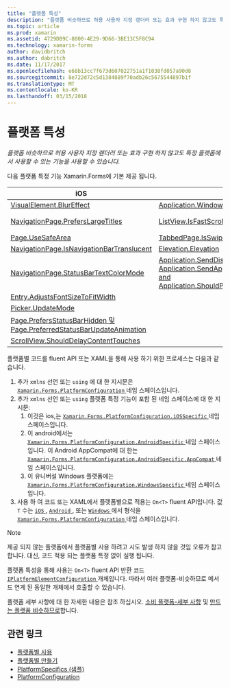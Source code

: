 ```yaml
---
title: "플랫폼 특성"
description: "플랫폼 비슷하므로 허용 사용자 지정 렌더러 또는 효과 구현 하지 않고도 특정 플랫폼에서 사용할 수 있는 기능을 사용할 수 있습니다."
ms.topic: article
ms.prod: xamarin
ms.assetid: 4729DB9C-8800-4E29-9D66-3BE13C5F8C94
ms.technology: xamarin-forms
author: davidbritch
ms.author: dabritch
ms.date: 11/17/2017
ms.openlocfilehash: e68b13cc7f673d607022751a1f1038fd057a90d8
ms.sourcegitcommit: 8e722d72c5d1384889f70adb26c5675544897b1f
ms.translationtype: MT
ms.contentlocale: ko-KR
ms.lasthandoff: 03/15/2018
---
```

# <a name="platform-specifics"></a>플랫폼 특성

_플랫폼 비슷하므로 허용 사용자 지정 렌더러 또는 효과 구현 하지 않고도 특정 플랫폼에서 사용할 수 있는 기능을 사용할 수 있습니다._

다음 플랫폼 특정 기능 Xamarin.Forms에 기본 제공 됩니다.

|iOS|Android|Windows|
|--- |--- |--- |
|[VisualElement.BlurEffect](~/xamarin-forms/platform/platform-specifics/consuming/ios.md#blur)|[Application.WindowSoftInputModeAdjust](~/xamarin-forms/platform/platform-specifics/consuming/android.md#soft_input_mode)|[Page.ToolbarPlacement](~/xamarin-forms/platform/platform-specifics/consuming/windows.md#toolbar_placement)|
|[NavigationPage.PrefersLargeTitles](~/xamarin-forms/platform/platform-specifics/consuming/ios.md#large_title)|[ListView.IsFastScrollEnabled](~/xamarin-forms/platform/platform-specifics/consuming/android.md#fastscroll)|[MasterDetailPage.CollapsedPaneWidth 및 MasterDetailPage.CollapseStyle](~/xamarin-forms/platform/platform-specifics/consuming/windows.md#collapsable_navigation_bar)|
|[Page.UseSafeArea](~/xamarin-forms/platform/platform-specifics/consuming/ios.md#safe_area_layout)|[TabbedPage.IsSwipePagingEnabled](~/xamarin-forms/platform/platform-specifics/consuming/android.md#enable_swipe_paging)|
|[NavigationPage.IsNavigationBarTranslucent](~/xamarin-forms/platform/platform-specifics/consuming/ios.md#translucent_navigation_bar)|[Elevation.Elevation](~/xamarin-forms/platform/platform-specifics/consuming/android.md#elevation)|
|[NavigationPage.StatusBarTextColorMode](~/xamarin-forms/platform/platform-specifics/consuming/ios.md#status_bar_color_mode)|[Application.SendDisappearingEventOnPause, Application.SendAppearingEventOnResume, and Application.ShouldPreserveKeyboardOnResume](~/xamarin-forms/platform/platform-specifics/consuming/android.md#disable_lifecycle_events)|
|[Entry.AdjustsFontSizeToFitWidth](~/xamarin-forms/platform/platform-specifics/consuming/ios.md#adjust_font_size)|
|[Picker.UpdateMode](~/xamarin-forms/platform/platform-specifics/consuming/ios.md#picker_update_mode)|
|[Page.PrefersStatusBarHidden 및 Page.PreferredStatusBarUpdateAnimation](~/xamarin-forms/platform/platform-specifics/consuming/ios.md#set_status_bar_visibility)|
|[ScrollView.ShouldDelayContentTouches](~/xamarin-forms/platform/platform-specifics/consuming/ios.md#delay_content_touches)|

플랫폼별 코드를 fluent API 또는 XAML을 통해 사용 하기 위한 프로세스는 다음과 같습니다.

1. 추가 `xmlns` 선언 또는 `using` 에 대 한 지시문은 [ `Xamarin.Forms.PlatformConfiguration` ](https://developer.xamarin.com/api/namespace/Xamarin.Forms.PlatformConfiguration/) 네임 스페이스입니다.
1. 추가 `xmlns` 선언 또는 `using` 플랫폼 특정 기능이 포함 된 네임 스페이스에 대 한 지시문:
    1. 이것은 ios,는 [ `Xamarin.Forms.PlatformConfiguration.iOSSpecific` ](https://developer.xamarin.com/api/namespace/Xamarin.Forms.PlatformConfiguration.iOSSpecific/) 네임 스페이스입니다.
    1. 이 android에서는 [ `Xamarin.Forms.PlatformConfiguration.AndroidSpecific` ](https://developer.xamarin.com/api/namespace/Xamarin.Forms.PlatformConfiguration.AndroidSpecific/) 네임 스페이스입니다. 이 Android AppCompat에 대 한는 [ `Xamarin.Forms.PlatformConfiguration.AndroidSpecific.AppCompat` ](https://developer.xamarin.com/api/namespace/Xamarin.Forms.PlatformConfiguration.AndroidSpecific.AppCompat/) 네임 스페이스입니다.
    1. 이 유니버설 Windows 플랫폼에는 [ `Xamarin.Forms.PlatformConfiguration.WindowsSpecific` ](https://developer.xamarin.com/api/namespace/Xamarin.Forms.PlatformConfiguration.WindowsSpecific/) 네임 스페이스입니다.
1. 사용 하 여 코드 또는 XAML에서 플랫폼별으로 적용는 `On<T>` fluent API입니다. 값 `T` 수는 [ `iOS` ](https://developer.xamarin.com/api/type/Xamarin.Forms.PlatformConfiguration.iOS/), [ `Android` ](https://developer.xamarin.com/api/type/Xamarin.Forms.PlatformConfiguration.Android/), 또는 [ `Windows` ](https://developer.xamarin.com/api/type/Xamarin.Forms.PlatformConfiguration.Windows/) 에서 형식을 [ `Xamarin.Forms.PlatformConfiguration` ](https://developer.xamarin.com/api/namespace/Xamarin.Forms.PlatformConfiguration/) 네임 스페이스입니다.

> [!NOTE]
> 제공 되지 않는 플랫폼에서 플랫폼별 사용 하려고 시도 발생 하지 않을 것임 오류가 참고 합니다. 대신, 코드 적용 되는 플랫폼 특정 없이 실행 됩니다.

플랫폼 특성을 통해 사용는 `On<T>` fluent API 반환 코드 [ `IPlatformElementConfiguration` ](https://developer.xamarin.com/api/type/Xamarin.Forms.IPlatformElementConfiguration%3CTPlatform,TElement%3E/) 개체입니다. 따라서 여러 플랫폼-비슷하므로 메서드 연계 된 동일한 개체에서 호출할 수 있습니다.

플랫폼 세부 사항에 대 한 자세한 내용은 참조 하십시오. [소비 플랫폼-세부 사항](~/xamarin-forms/platform/platform-specifics/consuming/index.md) 및 [만드는 플랫폼 비슷하므로](~/xamarin-forms/platform/platform-specifics/creating.md)합니다.


## <a name="related-links"></a>관련 링크

- [플랫폼별 사용](~/xamarin-forms/platform/platform-specifics/consuming/index.md)
- [플랫폼별 만들기](~/xamarin-forms/platform/platform-specifics/creating.md)
- [PlatformSpecifics (샘플)](https://developer.xamarin.com/samples/xamarin-forms/userinterface/platformspecifics/)
- [PlatformConfiguration](https://developer.xamarin.com/api/namespace/Xamarin.Forms.PlatformConfiguration/)
